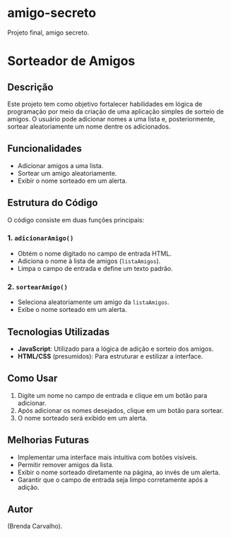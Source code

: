 # amigo-secreto
Projeto final, amigo secreto.
# Sorteador de Amigos

## Descrição
Este projeto tem como objetivo fortalecer habilidades em lógica de programação por meio da criação de uma aplicação simples de sorteio de amigos. O usuário pode adicionar nomes a uma lista e, posteriormente, sortear aleatoriamente um nome dentre os adicionados.

## Funcionalidades
- Adicionar amigos a uma lista.
- Sortear um amigo aleatoriamente.
- Exibir o nome sorteado em um alerta.

## Estrutura do Código
O código consiste em duas funções principais:

### 1. `adicionarAmigo()`
- Obtém o nome digitado no campo de entrada HTML.
- Adiciona o nome à lista de amigos (`listaAmigos`).
- Limpa o campo de entrada e define um texto padrão.

### 2. `sortearAmigo()`
- Seleciona aleatoriamente um amigo da `listaAmigos`.
- Exibe o nome sorteado em um alerta.

## Tecnologias Utilizadas
- **JavaScript**: Utilizado para a lógica de adição e sorteio dos amigos.
- **HTML/CSS** (presumidos): Para estruturar e estilizar a interface.

## Como Usar
1. Digite um nome no campo de entrada e clique em um botão para adicionar.
2. Após adicionar os nomes desejados, clique em um botão para sortear.
3. O nome sorteado será exibido em um alerta.

## Melhorias Futuras
- Implementar uma interface mais intuitiva com botões visíveis.
- Permitir remover amigos da lista.
- Exibir o nome sorteado diretamente na página, ao invés de um alerta.
- Garantir que o campo de entrada seja limpo corretamente após a adição.

## Autor
(Brenda Carvalho).
